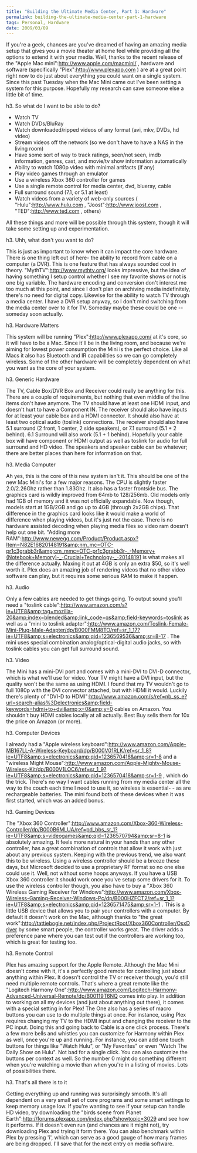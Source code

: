 ```yaml
---
title: "Building the Ultimate Media Center, Part 1: Hardware"
permalink: building-the-ultimate-media-center-part-1-hardware
tags: Personal, Hardware
date: 2009/03/09
---
```


If you're a geek, chances are you've dreamed of having an amazing media setup that gives you a movie theater at home feel while providing all the options to extend it with your media. Well, thanks to the recent release of the "Apple Mac mini":http://www.apple.com/macmini/ , hardware and software (specifically "Plex":http://www.plexapp.com ) are at a great point right now to do just about everything you could want on a single system. Since this past Tuesday when the Mac Mini came out I've been setting a system for this purpose. Hopefully my research can save someone else a little bit of time.

h3. So what do I want to be able to do?

* Watch TV
* Watch DVDs/BluRay
* Watch downloaded/ripped videos of any format (avi, mkv, DVDs, hd video)
* Stream videos off the network (so we don't have to have a NAS in the living room)
* Have some sort of way to track ratings, seen/not seen, imdb information, genres, cast, and movie/tv show information automatically
* Ability to watch 1080p video with minimal artifacts (if any)
* Play video games through an emulator
* Use a wireless Xbox 360 controller for games
* Use a single remote control for media center, dvd, blueray, cable
* Full surround sound (7.1, or 5.1 at least)
* Watch videos from a variety of web-only sources ( "Hulu":http://www.hulu.com , "Joost":http://www.joost.com , "TED":http://www.ted.com , others)

All these things and more will be possible through this system, though it will take some setting up and experimentation.

h3. Uhh, what don't you want to do?

This is just as important to know when it can impact the core hardware. There is one thing left out of here- the ability to record from cable on a computer (a DVR). This is one feature that has always sounded cool in theory. "MythTV":http://www.mythtv.org/ looks impressive, but the idea of having something I setup control whether I see my favorite shows or not is one big variable. The hardware encoding and conversion don't interest me too much at this point, and since I don't plan on archiving media indefinitely, there's no need for digital copy. Likewise for the ability to watch TV through a media center. I have a DVR setup anyway, so I don't mind switching from the media center over to it for TV. Someday maybe these could be one -- someday soon actually.

h3. Hardware Matters

This system will be running "Plex":http://www.plexapp.com/ at it's core, so it will have to be a Mac. Since it'll be in the living room, and because we're aiming for lowest power consumption the Mini is the perfect choice. Like all Macs it also has Bluetooth and IR capabilities so we can go completely wireless. Some of the other hardware will be completely dependent on what you want as the core of your system.

h3. Generic Hardware

The TV, Cable Box/DVR Box and Receiver could really be anything for this. There are a couple of requirements, but nothing that even middle of the line items don't have anymore. The TV should have at least one HDMI input, and doesn't hurt to have a Component IN. The receiver should also have inputs for at least your cable box and a HDMI connector. It should also have at least two optical audio (toslink) connections. The receiver should also have 5.1 surround (2 front, 1 center, 2 side speakers), or 7.1 surround (5.1 + 2 behind). 6.1 Surround will also work (5.1 + 1 behind). Hopefully your cable box will have component or HDMI output as well as toslink for audio for full surround and HD video. The speakers and speaker cable can be whatever; there are better places than here for information on that.

h3. Media Computer

Ah yes, this is the core of this new system isn't it. This should be one of the new Mac Mini's for a few major reasons. The CPU is slightly faster 2.0/2.26Ghz rather than 1.83Ghz. It also has a faster frontside bus. The graphics card is wildly improved from 64mb to 128/256mb. Old models only had 1GB of memory and it was not officially expandable. Now though, models start at 1GB/2GB and go up to 4GB (through 2x2GB chips). That difference in the graphics card looks like it would make a world of difference when playing videos, but it's just not the case. There is no hardware assisted decoding when playing media files so video ram doesn't help out one bit. "Adding more RAM":http://www.newegg.com/Product/Product.aspx?Item=N82E16820148191&amp;nm_mc=OTC-pr1c3grabb3r&amp;cm_mmc=OTC-pr1c3grabb3r-_-Memory+(Notebook+Memory)-_-Crucial+Technology-_-20148191 is what makes all the difference actually. Maxing it out at 4GB is only an extra $50, so it's well worth it. Plex does an amazing job of rendering videos that no other video software can play, but it requires some serious RAM to make it happen.

h3. Audio

Only a few cables are needed to get things going. To output sound you'll need a "toslink cable":http://www.amazon.com/s?ie=UTF8&amp;tag=mozilla-20&amp;index=blended&amp;link_code=qs&amp;field-keywords=toslink as well as a "mini to toslink adapter":http://www.amazon.com/Toslink-Female-Mini-Plug-Male-Adapter/dp/B000FMM8TO/ref=sr_1_17?ie=UTF8&amp;s=electronics&amp;qid=1236569536&amp;sr=8-17 . The mini uses special combination analog/optical-digital audio jacks, so with toslink cables you can get full surround sound.

h3. Video

The Mini has a mini-DVI port and comes with a mini-DVI to DVI-D connector, which is what we'll use for video. Your TV might have a DVI input, but the quality won't be the same as using HDMI. I found that my TV wouldn't go to full 1080p with the DVI connector attached, but with HDMI it would. Luckily there's plenty of "DVI-D to HDMI":http://www.amazon.com/s/ref=nb_ss_e?url=search-alias%3Delectronics&amp;field-keywords=hdmi+to+dvi&amp;x=0&amp;y=0 cables on Amazon. You shouldn't buy HDMI cables locally at all actually. Best Buy sells them for 10x the price on Amazon (or more).

h3. Computer Devices

I already had a "Apple wireless keyboard":http://www.amazon.com/Apple-MB167LL-A-Wireless-Keyboard/dp/B000V01RLK/ref=sr_1_8?ie=UTF8&amp;s=electronics&amp;qid=1236570418&amp;sr=1-8 and a "wireless Might Mouse":http://www.amazon.com/Apple-Mighty-Mouse-Wireless-Kit/dp/B000V1LOC6/ref=sr_1_9?ie=UTF8&amp;s=electronics&amp;qid=1236570418&amp;sr=1-9 , which do the trick. There's no way I want cables running from my media center all the way to the couch each time I need to use it, so wireless is essential- - as are rechargeable batteries. The mini found both of these devices when it was first started, which was an added bonus.

h3. Gaming Devices

The "Xbox 360 Controller":http://www.amazon.com/Xbox-360-Wireless-Controller/dp/B000B6MLUA/ref=pd_bbs_sr_1?ie=UTF8&amp;s=videogames&amp;qid=1236570794&amp;sr=8-1 is absolutely amazing. It feels more natural in your hands than any other controller, has a great combination of controls that allow it work with just about any previous system. Keeping with the previous trend, we also want this to be wireless. Using a wireless controller should be a breeze these days, but Microsoft decided to use a proprietary RF format so no one else could use it. Well, not without some hoops anyways. If you have a USB Xbox 360 controller it should work once you've setup some drivers for it. To use the wireless controller though, you also have to buy a "Xbox 360 Wireless Gaming Receiver for Windows":http://www.amazon.com/Xbox-Wireless-Gaming-Receiver-Windows-Pc/dp/B000HZFCT2/ref=sr_1_1?ie=UTF8&amp;s=electronics&amp;qid=1236571475&amp;sr=1-1 . This is a little USB device that allows you to pair your controllers with a computer. By default it doesn't work on the Mac, although thanks to "the great work":http://tattiebogle.net/index.php/ProjectRoot/Xbox360Controller/OsxDriver by some smart people, the controller works great. The driver adds a preference pane where you can test out if the controllers are working too, which is great for testing too.

h3. Remote Control

Plex has amazing support for the Apple Remote. Although the Mac Mini doesn't come with it, it's a perfectly good remote for controlling just about anything within Plex. It doesn't control the TV or receiver though, you'd still need multiple remote controls. That's where a great remote like the "Logitech Harmony One":http://www.amazon.com/Logitech-Harmony-Advanced-Universal-Remote/dp/B00119T6NQ comes into play. In addition to working on all my devices (and just about anything out there), it comes with a special setting in for Plex! The One also has a series of macro buttons you can use to do multiple things at once. For instance, using Plex requires changing my TV to the HDMI input and changing the receiver to the PC input. Doing this and going back to Cable is a one click process. There's a few more bells and whistles you can customize for Harmony within Plex as well, once you're up and running. For instance, you can add one touch buttons for things like "Watch Hulu", or "My Favorites" or even "Watch The Daily Show on Hulu". Not bad for a single click. You can also customize the buttons per context as well. So the number 0 might do something different when you're watching a movie than when you're in a listing of movies. Lots of possibilities there.

h3. That's all there is to it

Getting everything up and running was surprisingly smooth. It's all dependent on a very small set of core programs and some smart settings to keep memory usage low. If you're wanting to see if your setup can handle HD video, try downloading the "birds scene from Planet Earth":http://forums.plexapp.com/index.php?showtopic=3029 and see how it performs. If it doesn't even run (and chances are it might not), try downloading Plex and trying it form there. You can also benchmark within Plex by pressing 'i', which can serve as a good gauge of how many frames are being dropped. I'll save that for the next entry on media software.
